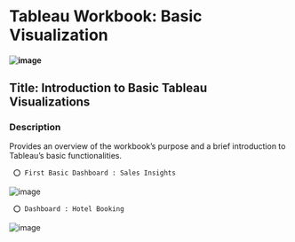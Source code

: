 # Tableau Workbook: Basic Visualization
#### ![image](https://github.com/user-attachments/assets/9c8cd85f-6f56-40dc-a8a3-dd7ac2699601)


## Title: Introduction to Basic Tableau Visualizations

### Description

Provides an overview of the workbook’s purpose and a brief introduction to Tableau’s basic functionalities.

     ⭕ First Basic Dashboard : Sales Insights 
![image](https://github.com/user-attachments/assets/4d085f76-f00d-4d1c-a083-2cd6e2f1bc0a)

     ⭕ Dashboard : Hotel Booking 
![image](https://github.com/user-attachments/assets/8d5ace52-2095-40f4-b827-39e06cca4c11)



